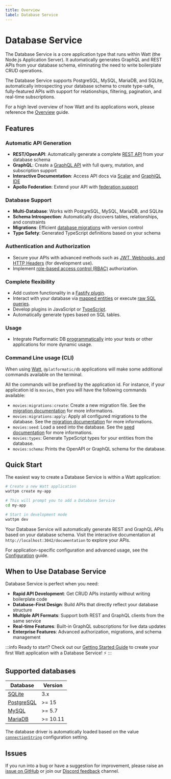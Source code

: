 ```yaml
---
title: Overview
label: Database Service
---
```


# Database Service

The Database Service is a core application type that runs within Watt (the Node.js Application Server). It automatically generates GraphQL and REST APIs from your database schema, eliminating the need to write boilerplate CRUD operations.

The Database Service supports PostgreSQL, MySQL, MariaDB, and SQLite, automatically introspecting your database schema to create type-safe, fully-featured APIs with support for relationships, filtering, pagination, and real-time subscriptions.

For a high level overview of how Watt and its applications work, please reference the [Overview](../../overview.md) guide.

## Features

### Automatic API Generation
- **REST/OpenAPI**: Automatically generate a complete [REST API](../sql-openapi/overview.md) from your database schema
- **GraphQL**: Create a [GraphQL API](../sql-graphql/overview.md) with full query, mutation, and subscription support
- **Interactive Documentation**: Access API docs via [Scalar](https://docs.scalar.com/swagger-editor) and [GraphiQL IDE](https://github.com/graphql/graphiql)
- **Apollo Federation**: Extend your API with [federation support](https://www.apollographql.com/docs/federation/)

### Database Support
- **Multi-Database**: Works with PostgreSQL, MySQL, MariaDB, and SQLite
- **Schema Introspection**: Automatically discovers tables, relationships, and constraints
- **Migrations**: Efficient [database migrations](./migrations.md) with version control
- **Type Safety**: Generated TypeScript definitions based on your schema

### Authentication and Authorization
- Secure your APIs with advanced methods such as [JWT, Webhooks, and HTTP Headers](../db/authorization/strategies.md) (for development use).
- Implement [role-based access control (RBAC)](../db/authorization/user-roles-metadata.md) authorization.

### Complete flexibility
- Add custom functionality in a [Fastify plugin](../db/plugin.md).
- Interact with your database via [mapped entities](../sql-mapper/entities/overview.md) or execute [raw SQL queries](../sql-mapper/overview.md).
- Develop plugins in JavaScript or [TypeScript](../platformatic/cli.md#compile).
- Automatically generate types based on SQL tables.

### Usage
- Integrate Platformatic DB [programmatically](../db/programmatic.md) into your tests or other applications for more dynamic usage.

### Command Line usage (CLI)

When using [Watt](../watt/overview.md), `@platformatic/db` applications will make some additional commands available on the terminal.

All the commands will be prefixed by the application id. For instance, if your application id is `movies`, then you will have the following commands available:

- `movies:migrations:create`: Create a new migration file. See the [migration documentation](./migrations.md) for more informations.
- `movies:migrations:apply`: Apply all configured migrations to the database. See the [migration documentation](./migrations.md) for more informations.
- `movies:seed`: Load a seed into the database. See the [seed documentation](./seed.md) for more informations.
- `movies:types`: Generate TypeScript types for your entities from the database.
- `movies:schema`: Prints the OpenAPI or GraphQL schema for the database.

## Quick Start

The easiest way to create a Database Service is within a Watt application:

```bash
# Create a new Watt application
wattpm create my-app

# This will prompt you to add a Database Service
cd my-app

# Start in development mode  
wattpm dev
```

Your Database Service will automatically generate REST and GraphQL APIs based on your database schema. Visit the interactive documentation at `http://localhost:3042/documentation` to explore your APIs.

For application-specific configuration and advanced usage, see the [Configuration](./configuration.md) guide.

## When to Use Database Service

Database Service is perfect when you need:

- **Rapid API Development**: Get CRUD APIs instantly without writing boilerplate code
- **Database-First Design**: Build APIs that directly reflect your database structure
- **Multiple API Formats**: Support both REST and GraphQL clients from the same service
- **Real-time Features**: Built-in GraphQL subscriptions for live data updates
- **Enterprise Features**: Advanced authorization, migrations, and schema management

:::info
Ready to start? Check out our [Getting Started Guide](../../getting-started/quick-start-watt.md) to create your first Watt application with a Database Service! ⚡
:::

## Supported databases

| Database                                  | Version  |
|-------------------------------------------|----------|
| [SQLite](https://www.sqlite.org/)         | 3.x       |
| [PostgreSQL](https://www.postgresql.org/) | >= 15    |
| [MySQL](https://www.mysql.com/)           | >= 5.7   |
| [MariaDB](https://mariadb.org/)           | >= 10.11 |


The database driver is automatically loaded based on the value [`connectionString`](../db/configuration.md#db) configuration setting.

## Issues

If you run into a bug or have a suggestion for improvement, please raise an 
[issue on GitHub](https://github.com/platformatic/platformatic/issues/new) or join our [Discord feedback](https://discord.gg/platformatic) channel.
